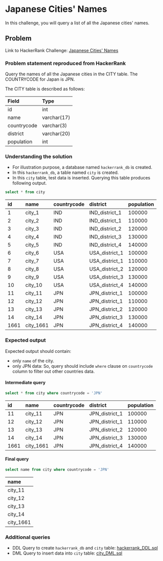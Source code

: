 # Japanese Cities' Names
In this challenge, you will query a list of all the Japanese cities' names.

## Problem
Link to HackerRank Challenge: [Japanese Cities' Names](https://www.hackerrank.com/challenges/japanese-cities-name/problem)

### Problem statement reproduced from HackerRank
Query the names of all the Japanese cities in the CITY table. The COUNTRYCODE for Japan is JPN.

The CITY table is described as follows:

| Field | Type |
| :----------- | :----------- |
| id | int |
| name | varchar(17) |
| countrycode | varchar(3) |
| district | varchar(20) |
| population | int |

### Understanding the solution

- For illustration purpose, a database named `hackerrank_db` is created.
- In this `hackerrank_db`, a table named `city` is created.
- In this `city` table, test data is inserted. Querying this table produces following output.

```sql 
select * from city
```

id|name|countrycode|district|population
:---|:---|:---|:---|:---
1|city_1|IND|IND_district_1|100000
2|city_2|IND|IND_district_1|110000
3|city_3|IND|IND_district_2|120000
4|city_4|IND|IND_district_3|130000
5|city_5|IND|IND_district_4|140000
6|city_6|USA|USA_district_1|100000
7|city_7|USA|USA_district_1|110000
8|city_8|USA|USA_district_2|120000
9|city_9|USA|USA_district_3|130000
10|city_10|USA|USA_district_4|140000
11|city_11|JPN|JPN_district_1|100000
12|city_12|JPN|JPN_district_1|110000
13|city_13|JPN|JPN_district_2|120000
14|city_14|JPN|JPN_district_3|130000
1661|city_1661|JPN|JPN_district_4|140000

### Expected output
Expected output should contain:
- only `name` of the city.
- only JPN data: So, query should include `where` clause on `countrycode` column to filter out other countries data.

#### Intermediate query
```sql 
select * from city where countrycode = 'JPN'
```
id|name|countrycode|district|population
:---|:---|:---|:---|:---
11|city_11|JPN|JPN_district_1|100000
12|city_12|JPN|JPN_district_1|110000
13|city_13|JPN|JPN_district_2|120000
14|city_14|JPN|JPN_district_3|130000
1661|city_1661|JPN|JPN_district_4|140000

#### Final query
```sql 
select name from city where countrycode = 'JPN'
```
|name|
|:---|
|city_11|
|city_12|
|city_13|
|city_14|
|city_1661|

### Additional queries

- DDL Query to create `hackerrank_db` and `city` table: [hackerrank_DDL.sql](hackerrank_DDL.sql)
- DML Query to insert data into `city` table: [city_DML.sql](city_DML.sql)


